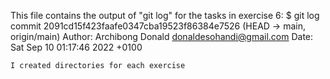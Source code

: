 This file contains the output of "git log" for the tasks in exercise 6:
$    git log
commit 2091cd15f423faafe0347cba19523f86384e7526 (HEAD -> main, origin/main)
Author: Archibong Donald <donaldesohandi@gmail.com>
Date:   Sat Sep 10 01:17:46 2022 +0100

    I created directories for each exercise
